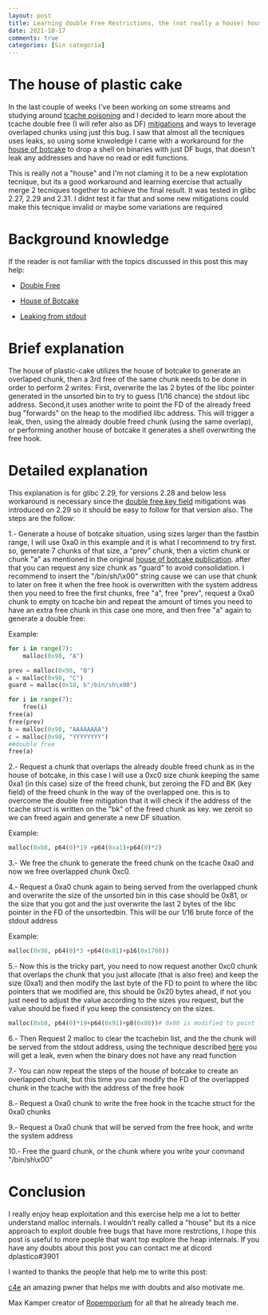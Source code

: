 ```yaml
---
layout: post
title: Learning double Free Restrictions, the (not really a house) house of plastic-cake
date: 2021-10-17
comments: true
categories: [Sin categoría]
---
```

# The house of plastic cake
 
In the last couple of weeks I've been working on some streams and studying around [tcache poisoning](https://github.com/shellphish/how2heap/blob/master/glibc_2.31/tcache_poisoning.c) and I decided to learn more about the tcache double free (I will refer also as DF) [mitigations](https://blog.infosectcbr.com.au/2019/09/linux-heap-glibc-tcache-double-free.html) and ways to leverage overlaped chunks using just this bug. I saw that almost all the tecniques uses leaks, so using some knwoledge I came with a workaround for the [house of botcake](https://github.com/shellphish/how2heap/blob/master/glibc_2.31/house_of_botcake.c) to drop a shell on binaries with just DF bugs, that doesn't leak any addresses and have no read or edit functions.
 
This is really not a "house" and I'm not claming it to be a new explotation tecnique, but its a good workaround and learning exercise that actually merge 2 tecniques together to achieve the final result. It was tested in glibc 2.27, 2.29 and 2.31. I didnt test it far that and some new mitigations could make this tecnique invalid or maybe some variations are required

# Background knowledge

If the reader is not familiar with the topics discussed in this post this may help:

- [Double Free](https://heap-exploitation.dhavalkapil.com/attacks/double_free)

- [House of Botcake](https://github.com/shellphish/how2heap/blob/master/glibc_2.31/house_of_botcake.c)

- [Leaking from stdout](https://vigneshsrao.github.io/posts/babytcache/)
 
# Brief explanation
 
The house of plastic-cake utilizes the house of botcake to generate an overlaped chunk, then a 3rd free of the same chunk  needs to be done in order to perform 2 writes: First, overwrite the las 2 bytes of the libc pointer generated in the unsorted bin to try to guess (1/16 chance) the stdout libc address. Second,it uses another write to point the FD of the already freed bug "forwards" on the heap to the modified libc address. This will trigger a leak, then, using the already double freed chunk (using the same overlap), or performing another house of botcake it generates a shell overwriting the free hook.
 
# Detailed explanation
 
 
This explanation is for glibc 2.29, for versions 2.28 and below less workaround is necessary since the [double free key field](https://blog.infosectcbr.com.au/2019/09/linux-heap-glibc-tcache-double-free.html) mitigations was introduced on 2.29 so it should be easy to follow for that version also. The steps are the follow:
 
1.- Generate a house of botcake situation, using sizes larger than the fastbin range, I will use  0xa0 in this example and it is what I recommend to try first. so,  generate 7 chunks of that size, a "prev” chunk, then a victim chunk or chunk "a" as mentioned in the original [house of botcake publication](https://github.com/shellphish/how2heap/blob/master/glibc_2.31/house_of_botcake.c). after that you can request any size  chunk as "guard" to avoid consolidation. I recommend to insert the "/bin/sh/\x00" string cause we can use that chunk to later on free it when the free hook is overwritten with the system address then you need to free the first chunks, free "a", free "prev", request a 0xa0 chunk to empty on tcache bin and repeat the amount of times you need to have an extra free chunk in this case one more, and then free "a" again to generate a double free:

Example:
```python
for i in range(7):
    malloc(0x98, "A")

prev = malloc(0x98, "B")
a = malloc(0x98, "C")
guard = malloc(0x18, b"/bin/sh\x00")

for i in range(7):
    free(i)
free(a)
free(prev)
b = malloc(0x98, "AAAAAAAA") 
c = malloc(0x98, "YYYYYYYY")
##double free
free(a)
```
 
2.- Request a chunk that overlaps the already double freed chunk as in the house of botcake, in this case I will  use a 0xc0 size chunk keeping the same 0xa1 (in this case) size of the freed chunk, but zeroing the FD and BK (key field) of the freed chunk in the way of the overlapped one. this is to overcome the double free mitigation that it will check if the address of the tcache struct is written on the "bk" of the freed chunk as key. we zeroit so we can freed again and generate a new DF situation.

Example:
```python
malloc(0xb8, p64(0)*19 +p64(0xa1)+p64(0)*2)
```

3.- We free the chunk to generate the freed chunk on the tcache 0xa0 and now we free overlapped chunk 0xc0.
 

4.- Request a 0xa0 chunk again to being served from the overlapped chunk and overwrite the size of the unsorted bin in this case should be 0x81, or the size that you got and the just overwrite the last 2 bytes of the libc pointer in the FD of the unsortedbin. This will be our 1/16 brute force of the stdout address

Example:
```python
malloc(0x98, p64(0)*3 +p64(0x81)+p16(0x1760))
```

5.- Now this is the tricky part, you need to now request another 0xc0 chunk that overlaps the chunk that you just allocate (that is also free) and keep the size (0xa1) and then modify the last byte of the FD to point to where the libc pointers that we modified are, this should be 0x20 bytes ahead, if not you just need to adjust the value according to the sizes you request, but the value should be fixed if you keep the consistency on the sizes. 

```python
malloc(0xb8, p64(0)*19+p64(0x91)+p8(0x80))# 0x80 is modified to point forwards in the heap where the overwritten libc point is
```
 
6.- Then Request 2 malloc to clear the tcachebin list, and the the chunk will be served from the stdout address, using the technique described [here](https://vigneshsrao.github.io/posts/babytcache/) you will get a leak, even when the binary does not have any read function
 
7.- You can now repeat the steps of the house of botcake to create an overlapped chunk, but this time you can modify the FD of the overlapped chunk in the tcache with the address of the free hook
 
8.- Request a 0xa0 chunk to write the free hook in the tcache struct for the 0xa0 chunks
 
9.- Request a 0xa0 chunk that will be served from the free hook, and write the system address
 
10.- Free the guard chunk, or the chunk where you write your command "/bin/sh\x00"
 
# Conclusion

I really enjoy heap exploitation and this exercise help me a lot to better understand malloc internals. I wouldn't really called a "house" but its a nice approach to exploit double free bugs that have more restrctions, I hope this post is useful to more poeple that want top explore the heap internals. If you have any doubts about this post you can contact me at dicord dplastico#3901

I wanted to thanks the people that help me to write this post:

[c4e](https://c4ebt.github.io/) an amazing pwner that helps me with doubts and also motivate me.

Max Kamper creator of [Ropemporium](https://ropemporium.com/) for all that he already teach me.
